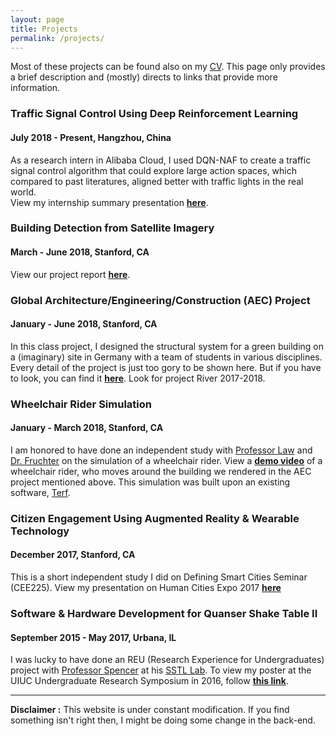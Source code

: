 ```yaml
---
layout: page
title: Projects
permalink: /projects/
---
```

Most of these projects can be found also on my [CV](https://vivian-wong.github.io/cv.pdf). This page only provides a brief description and (mostly) directs to links that provide more information. 

### Traffic Signal Control Using Deep Reinforcement Learning
#### July 2018 - Present, Hangzhou, China
As a research intern in Alibaba Cloud, I used DQN-NAF to create a traffic signal control algorithm that could explore large action spaces, which compared to past literatures, aligned better with traffic lights in the real world.  
View my internship summary presentation [**here**](https://www.slideshare.net/slideshow/embed_code/key/ct9TtTnpTZY7oQ).

### Building Detection from Satellite Imagery
#### March - June 2018, Stanford, CA
View our project report [**here**](https://cs230.stanford.edu/projects_spring_2018/reports/8290424.pdf).

### Global Architecture/Engineering/Construction (AEC) Project 
#### January - June 2018, Stanford, CA
In this class project, I designed the structural system for a green building on a (imaginary) site in Germany with a team of students in various disciplines. Every detail of the project is just too gory to be shown here. But if you have to look, you can find it [**here**](http://pbl.stanford.edu/AEC%20projects/projpage.htm). Look for project River 2017-2018. 

### Wheelchair Rider Simulation
#### January - March 2018, Stanford, CA
I am honored to have done an independent study with [Professor Law](https://cee.stanford.edu/people/kincho-law) and [Dr. Fruchter](https://cee.stanford.edu/people/renate-fruchter) on the simulation of a wheelchair rider. View a [**demo video**](https://youtu.be/eLto7yCQUto) of a wheelchair rider, who moves around the building we rendered in the AEC project mentioned above. This simulation was built upon an existing software, [Terf](https://www.3dicc.com/).

### Citizen Engagement Using Augmented Reality & Wearable Technology
#### December 2017, Stanford, CA
This is a short independent study I did on Defining Smart Cities Seminar (CEE225). 
View my presentation on Human Cities Expo 2017 [**here**](https://vimeo.com/248506752)

### Software & Hardware Development for Quanser Shake Table II ﻿
#### September 2015 - May 2017, Urbana, IL
I was lucky to have done an REU (Research Experience for Undergraduates) project with [Professor Spencer](https://cee.illinois.edu/directory/profile/bfs) at his [SSTL Lab](http://sstl.cee.illinois.edu/). 
To view my poster at the UIUC Undergraduate Research Symposium in 2016, follow [**this link**](https://www.ideals.illinois.edu/handle/2142/90246). 


----------
**Disclaimer :** This website is under constant modification. 
If you find something isn't right then,
I might be doing some change in the back-end.